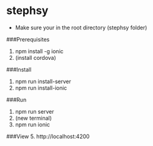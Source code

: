 # stephsy

- Make sure your in the root directory (stephsy folder)

###Prerequisites
1. npm install -g ionic
2. (install cordova)

###Install
1. npm run install-server
2. npm run install-ionic

###Run
1. npm run server 
2. (new terminal)
3. npm run ionic

###View
5. http://localhost:4200